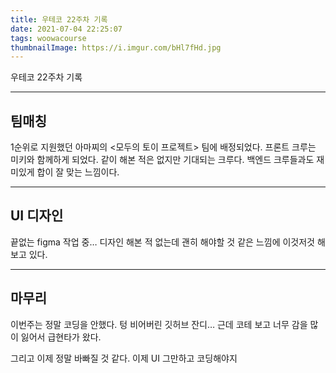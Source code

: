 ```yaml
---
title: 우테코 22주차 기록
date: 2021-07-04 22:25:07
tags: woowacourse
thumbnailImage: https://i.imgur.com/bHl7fHd.jpg
---
```


우테코 22주차 기록

<!-- more -->

---

## 팀매칭

1순위로 지원했던 아마찌의 <모두의 토이 프로젝트> 팀에 배정되었다. 프론트 크루는 미키와 함께하게 되었다. 같이 해본 적은 없지만 기대되는 크루다. 백엔드 크루들과도 재미있게 합이 잘 맞는 느낌이다.

---

## UI 디자인

끝없는 figma 작업 중… 디자인 해본 적 없는데 괜히 해야할 것 같은 느낌에 이것저것 해보고 있다.

---

## 마무리

이번주는 정말 코딩을 안했다. 텅 비어버린 깃허브 잔디…
근데 코테 보고 너무 감을 많이 잃어서 급현타가 왔다.

그리고 이제 정말 바빠질 것 같다.
이제 UI 그만하고 코딩해야지
